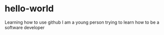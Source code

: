# hello-world
Learning how to use github
I am a young person trying to learn how to be a software developer
